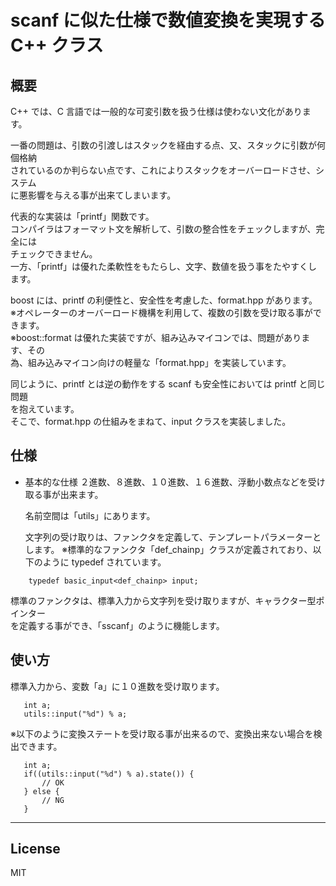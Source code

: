 scanf に似た仕様で数値変換を実現する C++ クラス
=========

## 概要
 C++ では、C 言語では一般的な可変引数を扱う仕様は使わない文化があります。   
   
 一番の問題は、引数の引渡しはスタックを経由する点、又、スタックに引数が何個格納   
 されているのか判らない点です、これによりスタックをオーバーロードさせ、システム   
 に悪影響を与える事が出来てしまいます。   
   
 代表的な実装は「printf」関数です。   
 コンパイラはフォーマット文を解析して、引数の整合性をチェックしますが、完全には   
 チェックできません。   
 一方、「printf」は優れた柔軟性をもたらし、文字、数値を扱う事をたやすくします。   
   
 boost には、printf の利便性と、安全性を考慮した、format.hpp があります。   
 ※オペレーターのオーバーロード機構を利用して、複数の引数を受け取る事ができます。   
 ※boost::format は優れた実装ですが、組み込みマイコンでは、問題があります、その   
 為、組み込みマイコン向けの軽量な「format.hpp」を実装しています。   
   
 同じように、printf とは逆の動作をする scanf も安全性においては printf と同じ問題   
 を抱えています。   
 そこで、format.hpp の仕組みをまねて、input クラスを実装しました。   
   
## 仕様
 - 基本的な仕様
   ２進数、８進数、１０進数、１６進数、浮動小数点などを受け取る事が出来ます。   

   名前空間は「utils」にあります。

   文字列の受け取りは、ファンクタを定義して、テンプレートパラメーターとします。
   ※標準的なファンクタ「def_chainp」クラスが定義されており、以下のように
   typedef されています。
```
   	typedef basic_input<def_chainp> input;
```
   標準のファンクタは、標準入力から文字列を受け取りますが、キャラクター型ポインター   
   を定義する事ができ、「sscanf」のように機能します。

## 使い方
   標準入力から、変数「a」に１０進数を受け取ります。
```
   int a;
   utils::input("%d") % a;
```
   ※以下のように変換ステートを受け取る事が出来るので、変換出来ない場合を検出できます。   
```
   int a;
   if((utils::input("%d") % a).state()) {
       // OK
   } else {
       // NG
   }
```
  
---
      
License
----

MIT
